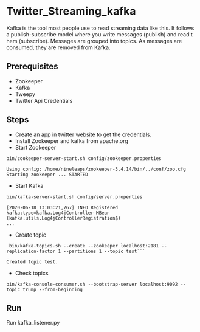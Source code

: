 # Twitter_Streaming_kafka

Kafka is the tool most people use to read streaming 
data like this.  It follows a publish-subscribe model 
where you write messages (publish) and read t
hem (subscribe).  Messages are grouped into topics. 
As messages are consumed, they are removed from Kafka.

## Prerequisites

- Zookeeper
- Kafka
- Tweepy
- Twitter Api Credentials

## Steps

- Create an app in twitter website to get the credentials.
- Install Zookeeper and kafka from apache.org
- Start Zookeeper
```
bin/zookeeper-server-start.sh config/zookeeper.properties

Using config: /home/nineleaps/zookeeper-3.4.14/bin/../conf/zoo.cfg
Starting zookeeper ... STARTED
```
- Start Kafka
```
bin/kafka-server-start.sh config/server.properties

[2020-06-18 13:03:21,767] INFO Registered kafka:type=kafka.Log4jController MBean (kafka.utils.Log4jControllerRegistration$)
...
```
- Create topic
```
 bin/kafka-topics.sh --create --zookeeper localhost:2181 --replication-factor 1 --partitions 1 --topic test```

Created topic test.
```
- Check topics
```
bin/kafka-console-consumer.sh --bootstrap-server localhost:9092 --topic trump --from-beginning
```
## Run

Run kafka_listener.py
